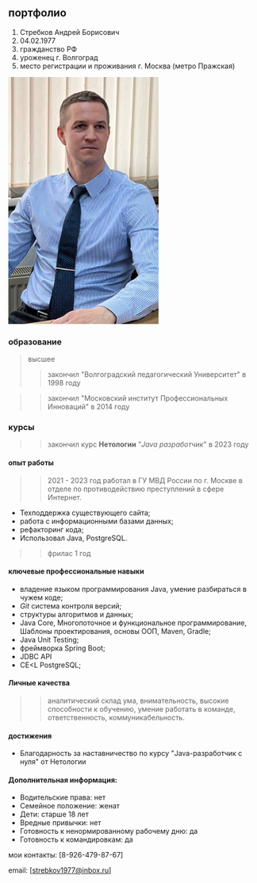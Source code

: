 ## портфолио 
1. Стребков Андрей Борисович
2. 04.02.1977
3. гражданство РФ
4. уроженец г. Волгоград
5. место регистрации и проживания г. Москва (метро Пражская)

![Alt text](image-1.png)

### образование 
>высшее
>> закончил "Волгоградский педагогический Университет" в 1998 году

>> закончил "Московский институт Профессиональных Инноваций" в 2014 году

### курсы
>> закончил курс **Нетологии** "*Java разработчик*" в 2023 году


#### опыт работы
>> 2021 - 2023 год работал в ГУ МВД России по г. Москве в отделе по противодействию преступлений в сфере Интернет.  
- Техподдержка существующего сайта;
- работа с информационными базами данных;
- рефакторинг кода;
- Использовал Java, PostgreSQL.
>> фрилас 1 год

#### ключевые профессиональные навыки
- владение языком программирования Java, умение разбираться в чужем коде;
- *Git* система контроля версий;
- структуры алгоритмов и данных;
- Java Core, Многопоточное и функциональное программирование, Шаблоны проектирования, основы ООП, Maven, Gradle;
- Java Unit Testing; 
- фреймворка Spring Boot;
- JDBC API
- CE<L  PostgreSQL;



#### Личные качества
  >> аналитический склад ума, внимательность, высокие способности к обучению, умение работать в команде, ответственность, коммуникабельность.

#### достижения
- Благодарность за наставничество по курсу "Java-разработчик с нуля" от Нетологии

#### Дополнительная информация:

- Водительские права: нет
- Семейное положение: женат
- Дети: старше 18 лет
- Вредные привычки: нет
- Готовность к ненормированному рабочему дню: да
- Готовность к командировкам: да


мои контакты: [8-926-479-87-67]

email: [strebkov1977@inbox.ru]

